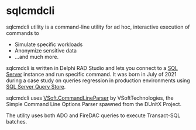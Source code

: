 # sqlcmdcli

sqlcmdcli utility is a command-line utility for ad hoc, interactive execution of commands to

* Simulate specific workloads
* Anonymize sensitive data 
* ...and much more.

sqlcmdcli is written in Delphi RAD Studio and lets you connect to a [SQL Server](https://docs.microsoft.com/en-us/sql/sql-server/?WT.mc_id=DP-MVP-4029181) instance and run specific command. It was born in July of 2021 during a case study on queries regression in production environments using [SQL Server Query Store](https://docs.microsoft.com/en-us/sql/relational-databases/performance/monitoring-performance-by-using-the-query-store?WT.mc_id=DP-MVP-4029181).

sqlcmdcli uses [VSoft.CommandLineParser](https://github.com/VSoftTechnologies/VSoft.CommandLineParser) by VSoftTechnologies, the Simple Command Line Options Parser spawned from the DUnitX Project.

The utility uses both ADO and FireDAC queries to execute Transact-SQL batches.
